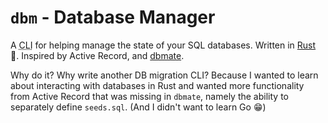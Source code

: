 # `dbm` - Database Manager

A <abbr title="Command Line Interface">CLI</abbr> for helping manage the state of your SQL databases. Written in [Rust](https://www.rust-lang.org/) 🦀. Inspired by Active Record, and [dbmate](https://github.com/amacneil/dbmate).

Why do it? Why write another DB migration CLI? Because I wanted to learn about interacting with databases in Rust and wanted more functionality from Active Record that was missing in `dbmate`, namely the ability to separately define `seeds.sql`. (And I didn't want to learn Go 😁)

